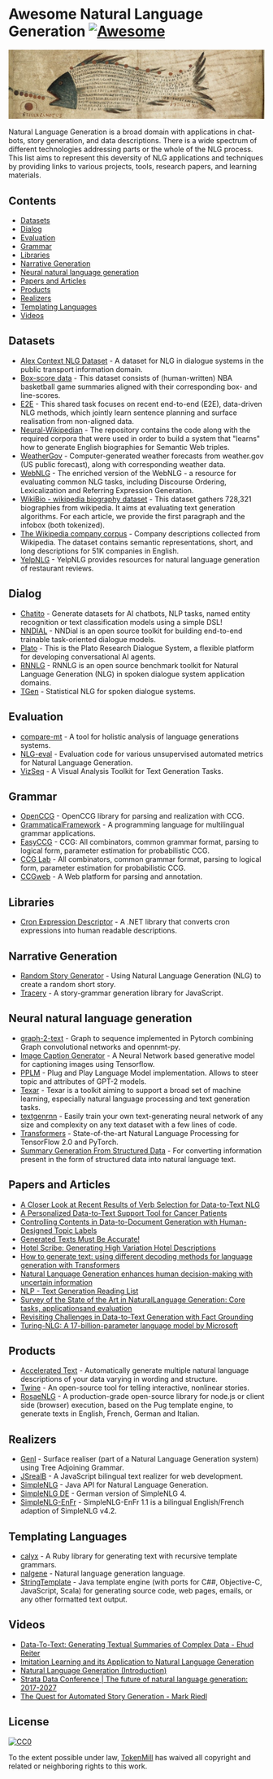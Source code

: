 # Awesome Natural Language Generation [![Awesome](https://awesome.re/badge.svg)](https://awesome.re)

![Piscis Magnus from BL Harley 647](logo.png)

Natural Language Generation is a broad domain with applications in chat-bots, story generation, and data descriptions. There is a wide spectrum of different technologies addressing parts or the whole of the NLG process. This list aims to represent this deversity of NLG applications and techniques by providing links to various projects, tools, research papers, and learning materials.

## Contents

- [Datasets](#datasets)
- [Dialog](#dialog)
- [Evaluation](#evaluation)
- [Grammar](#grammar)
- [Libraries](#libraries)
- [Narrative Generation](#narrative-generation)
- [Neural natural language generation](#neural-net-nlg)
- [Papers and Articles](#papers)
- [Products](#products)
- [Realizers](#realizers)
- [Templating Languages](#templating-languages)
- [Videos](#videos)

## Datasets

- [Alex Context NLG Dataset](https://github.com/UFAL-DSG/alex_context_nlg_dataset) - A dataset for NLG in dialogue systems in the public transport information domain.
- [Box-score data](https://github.com/harvardnlp/boxscore-data/) - This dataset consists of (human-written) NBA basketball game summaries aligned with their corresponding box- and line-scores.
- [E2E](http://www.macs.hw.ac.uk/InteractionLab/E2E) - This shared task focuses on recent end-to-end (E2E), data-driven NLG methods, which jointly learn sentence planning and surface realisation from non-aligned data.
- [Neural-Wikipedian](https://github.com/pvougiou/Neural-Wikipedian) - The repository contains the code along with the required corpora that were used in order to build a system that "learns" how to generate English biographies for Semantic Web triples.
- [WeatherGov](https://cs.stanford.edu/~pliang/data/weather-data.zip) - Computer-generated weather forecasts from weather.gov (US public forecast), along with corresponding weather data.
- [WebNLG](https://github.com/ThiagoCF05/webnlg) - The enriched version of the WebNLG - a resource for evaluating common NLG tasks, including Discourse Ordering, Lexicalization and Referring Expression Generation.
- [WikiBio - wikipedia biography dataset](https://github.com/DavidGrangier/wikipedia-biography-dataset) - This dataset gathers 728,321 biographies from wikipedia. It aims at evaluating text generation algorithms. For each article, we provide the first paragraph and the infobox (both tokenized).
- [The Wikipedia company corpus](https://gricad-gitlab.univ-grenoble-alpes.fr/getalp/wikipediacompanycorpus) - Company descriptions collected from Wikipedia. The dataset contains semantic representations, short, and long descriptions for 51K companies in English.
- [YelpNLG](https://nlds.soe.ucsc.edu/yelpnlg) - YelpNLG provides resources for natural language generation of restaurant reviews.

## Dialog

- [Chatito](https://github.com/rodrigopivi/Chatito) - Generate datasets for AI chatbots, NLP tasks, named entity recognition or text classification models using a simple DSL!
- [NNDIAL](https://github.com/shawnwun/NNDIAL) - NNDial is an open source toolkit for building end-to-end trainable task-oriented dialogue models.
- [Plato](https://github.com/uber-research/plato-research-dialogue-system) - This is the Plato Research Dialogue System, a flexible platform for developing conversational AI agents. 
- [RNNLG](https://github.com/shawnwun/RNNLG) - RNNLG is an open source benchmark toolkit for Natural Language Generation (NLG) in spoken dialogue system application domains.
- [TGen](https://github.com/UFAL-DSG/tgen) - Statistical NLG for spoken dialogue systems.

## Evaluation

- [compare-mt](https://github.com/neulab/compare-mt) - A tool for holistic analysis of language generations systems.
- [NLG-eval](https://github.com/Maluuba/nlg-eval) - Evaluation code for various unsupervised automated metrics for Natural Language Generation.
- [VizSeq](https://github.com/facebookresearch/vizseq) - A Visual Analysis Toolkit for Text Generation Tasks.

## Grammar

- [OpenCCG](https://github.com/OpenCCG/openccg) - OpenCCG library for parsing and realization with CCG.
- [GrammaticalFramework](http://www.grammaticalframework.org/) - A programming language for multilingual grammar applications.
- [EasyCCG](https://github.com/mikelewis0/easyccg) - CCG: All combinators, common grammar format, parsing to logical form, parameter estimation for probabilistic CCG.
- [CCG Lab](https://github.com/bozsahin/ccglab) - All combinators, common grammar format, parsing to logical form, parameter estimation for probabilistic CCG.
- [CCGweb](https://github.com/texttheater/ccgweb) - A Web platform for parsing and annotation.

## Libraries

- [Cron Expression Descriptor](https://github.com/bradymholt/cron-expression-descriptor) - A .NET library that converts cron expressions into human readable descriptions.

## Narrative Generation

- [Random Story Generator](https://github.com/aherriot/story-generator) - Using Natural Language Generation (NLG) to create a random short story.
- [Tracery](https://github.com/galaxykate/tracery) - A story-grammar generation library for JavaScript.

## Neural natural language generation

- [graph-2-text](https://github.com/diegma/graph-2-text) - Graph to sequence implemented in Pytorch combining Graph convolutional networks and opennmt-py.
- [Image Caption Generator](https://github.com/neural-nuts/image-caption-generator) - A Neural Network based generative model for captioning images using Tensorflow.
- [PPLM](https://github.com/uber-research/PPLM) - Plug and Play Language Model implementation. Allows to steer topic and attributes of GPT-2 models.
- [Texar](https://github.com/asyml/texar) - Texar is a toolkit aiming to support a broad set of machine learning, especially natural language processing and text generation tasks.
- [textgenrnn](https://github.com/minimaxir/textgenrnn) - Easily train your own text-generating neural network of any size and complexity on any text dataset with a few lines of code.
- [Transformers](https://github.com/huggingface/transformers) - State-of-the-art Natural Language Processing for TensorFlow 2.0 and PyTorch.
- [Summary Generation From Structured Data](https://github.com/akanimax/natural-language-summary-generation-from-structured-data) - For converting information present in the form of structured data into natural language text.

## Papers and Articles
- [A Closer Look at Recent Results of Verb Selection for Data-to-Text NLG](https://www.inlg2019.com/assets/papers/178_Paper.pdf)
- [A Personalized Data-to-Text Support Tool for Cancer Patients](https://www.inlg2019.com/assets/papers/28_Paper.pdf)
- [Controlling Contents in Data-to-Document Generation with Human-Designed Topic Labels](https://www.inlg2019.com/assets/papers/79_Paper.pdf)
- [Generated Texts Must Be Accurate!](https://ehudreiter.com/2019/09/26/generated-texts-must-be-accurate/)
- [Hotel Scribe: Generating High Variation Hotel Descriptions](https://www.inlg2019.com/assets/papers/44_Paper.pdf)
- [How to generate text: using different decoding methods for language generation with Transformers](https://huggingface.co/blog/how-to-generate)
- [Natural Language Generation enhances human decision-making with uncertain information](https://arxiv.org/pdf/1606.03254.pdf)
- [NLP - Text Generation Reading List](https://github.com/zhongpeixiang/AI-NLP-Paper-Readings/blob/master/NLP/NLP_generation.md)
- [Survey of the State of the Art in NaturalLanguage Generation: Core tasks, applicationsand evaluation](https://arxiv.org/pdf/1703.09902.pdf)
- [Revisiting Challenges in Data-to-Text Generation with Fact Grounding](https://www.inlg2019.com/assets/papers/32_Paper.pdf)
- [Turing-NLG: A 17-billion-parameter language model by Microsoft](https://www.microsoft.com/en-us/research/blog/turing-nlg-a-17-billion-parameter-language-model-by-microsoft/)

## Products 

- [Accelerated Text](https://github.com/tokenmill/accelerated-text) - Automatically generate multiple natural language descriptions of your data varying in wording and structure.
- [Twine](http://twinery.org/) - An open-source tool for telling interactive, nonlinear stories.
- [RosaeNLG](https://rosaenlg.org) - A production-grade open-source library for node.js or client side (browser) execution, based on the Pug template engine, to generate texts in English, French, German and Italian.

## Realizers

- [Genl](https://github.com/kowey/GenI) - Surface realiser (part of a Natural Language Generation system) using Tree Adjoining Grammar.
- [JSrealB](https://github.com/rali-udem/JSrealB) - A JavaScript bilingual text realizer for web development.
- [SimpleNLG](https://github.com/simplenlg/simplenlg) - Java API for Natural Language Generation.
- [SimpleNLG DE](https://github.com/sebischair/SimpleNLG-DE) - German version of SimpleNLG 4.
- [SimpleNLG-EnFr](https://github.com/rali-udem/SimpleNLG-EnFr) - SimpleNLG-EnFr 1.1 is a bilingual English/French adaption of SimpleNLG v4.2.

## Templating Languages

- [calyx](https://github.com/maetl/calyx) - A Ruby library for generating text with recursive template grammars.
- [nalgene](https://github.com/spro/nalgene) - Natural language generation language.
- [StringTemplate](https://www.stringtemplate.org/) - Java template engine (with ports for C##, Objective-C, JavaScript, Scala) for generating source code, web pages, emails, or any other formatted text output. 

## Videos

- [Data-To-Text: Generating Textual Summaries of Complex Data - Ehud Reiter](https://www.youtube.com/watch?v=kFRw-wk5YOA)
- [Imitation Learning and its Application to Natural Language Generation](https://slideslive.com/38922816/imitation-learning-and-its-application-to-natural-language-generation)
- [Natural Language Generation (Introduction)](https://www.youtube.com/watch?v=4fjM72lbJaw)
- [Strata Data Conference | The future of natural language generation: 2017-2027](https://www.youtube.com/watch?v=Ls7elVbN8bI)
- [The Quest for Automated Story Generation - Mark Riedl](https://www.youtube.com/watch?v=wgcDUX_BPpk)

## License

[![CC0](http://mirrors.creativecommons.org/presskit/buttons/88x31/svg/cc-zero.svg)](http://creativecommons.org/publicdomain/zero/1.0)

To the extent possible under law, [TokenMill](https://www.tokenmill.ai) has waived all copyright and related or neighboring rights to this work.

